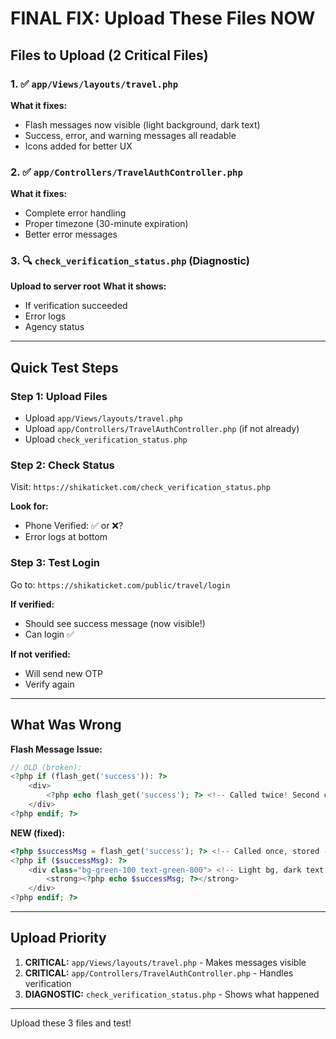 # FINAL FIX: Upload These Files NOW

## Files to Upload (2 Critical Files)

### 1. ✅ `app/Views/layouts/travel.php`
**What it fixes:**
- Flash messages now visible (light background, dark text)
- Success, error, and warning messages all readable
- Icons added for better UX

### 2. ✅ `app/Controllers/TravelAuthController.php`
**What it fixes:**
- Complete error handling
- Proper timezone (30-minute expiration)
- Better error messages

### 3. 🔍 `check_verification_status.php` (Diagnostic)
**Upload to server root**
**What it shows:**
- If verification succeeded
- Error logs
- Agency status

---

## Quick Test Steps

### Step 1: Upload Files
- Upload `app/Views/layouts/travel.php`
- Upload `app/Controllers/TravelAuthController.php` (if not already)
- Upload `check_verification_status.php`

### Step 2: Check Status
Visit: `https://shikaticket.com/check_verification_status.php`

**Look for:**
- Phone Verified: ✅ or ❌?
- Error logs at bottom

### Step 3: Test Login
Go to: `https://shikaticket.com/public/travel/login`

**If verified:**
- Should see success message (now visible!)
- Can login ✅

**If not verified:**
- Will send new OTP
- Verify again

---

## What Was Wrong

**Flash Message Issue:**
```php
// OLD (broken):
<?php if (flash_get('success')): ?>
    <div>
        <?php echo flash_get('success'); ?> <!-- Called twice! Second call returns null -->
    </div>
<?php endif; ?>
```

**NEW (fixed):**
```php
<?php $successMsg = flash_get('success'); ?> <!-- Called once, stored -->
<?php if ($successMsg): ?>
    <div class="bg-green-100 text-green-800"> <!-- Light bg, dark text = VISIBLE! -->
        <strong><?php echo $successMsg; ?></strong>
    </div>
<?php endif; ?>
```

---

## Upload Priority

1. **CRITICAL:** `app/Views/layouts/travel.php` - Makes messages visible
2. **CRITICAL:** `app/Controllers/TravelAuthController.php` - Handles verification
3. **DIAGNOSTIC:** `check_verification_status.php` - Shows what happened

---

Upload these 3 files and test!

